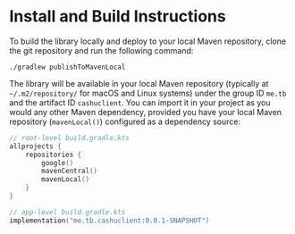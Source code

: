 # Install and Build Instructions
To build the library locally and deploy to your local Maven repository, clone the git repository and run the following command:
```shell
./gradlew publishToMavenLocal
```

The library will be available in your local Maven repository (typically at `~/.m2/repository/` for macOS and Linux systems) under the group ID `me.tb` and the artifact ID `cashuclient`. You can import it in your project as you would any other Maven dependency, provided you have your local Maven repository (`mavenLocal()`) configured as a dependency source:
```kotlin
// root-level build.gradle.kts
allprojects {
    repositories {
        google()
        mavenCentral()
        mavenLocal()
    }
}

// app-level build.gradle.kts
implementation("me.tb.cashuclient:0.0.1-SNAPSHOT")
```
